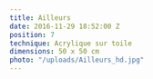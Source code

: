 ```yaml
---
title: Ailleurs
date: 2016-11-29 18:52:00 Z
position: 7
technique: Acrylique sur toile
dimensions: 50 x 50 cm
photo: "/uploads/Ailleurs_hd.jpg"
---
```


